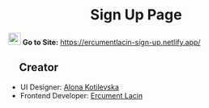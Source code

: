 <h1 align="center">
  Sign Up Page
</h1>




<img width="24" height="24" src="https://upload.wikimedia.org/wikipedia/commons/0/08/Circle-icons-rocket.svg"> __Go to Site:__ https://ercumentlacin-sign-up.netlify.app/

## <img width="16" height="16" src="https://github.githubassets.com/images/icons/emoji/unicode/1f31f.png"> Creator
+ UI Designer: [Alona Kotilevska](https://www.behance.net/kotilevskac6ea)
+ Frontend Developer: [Ercument Lacin](https://github.com/ercumentlacin)
